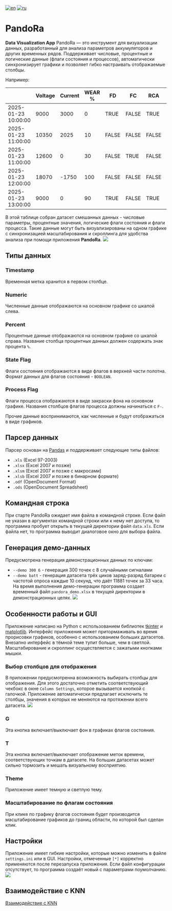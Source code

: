 [![en](https://img.shields.io/badge/lang-en-blue.svg)](https://github.com/Randroidev/PandoRa/blob/master/README.en.md)
[![ru](https://img.shields.io/badge/lang-ru-red.svg)](https://github.com/Randroidev/PandoRa/blob/master/README.md)

# PandoRa
**Data Visualization App**
PandoRa — это инструмент для визуализации данных, разработанный для анализа параметров аккумуляторов и других временных рядов. Поддерживает числовые, процентные и логические данные (флаги состояния и процессов), автоматически синхронизирует графики и позволяет гибко настраивать отображаемые столбцы.

Например:

|                     | Voltage | Current | WEAR % | FD    | FC    | RCA   | F-CH | F-DCH |
|---------------------|---------|---------|--------|-------|-------|-------|------|-------|
| 2025-01-23 10:00:00 | 9000    | 3000    | 0      | TRUE  | FALSE | TRUE  | 1    | 0     |
| 2025-01-23 11:00:00 | 10350   | 2025    | 10     | FALSE | FALSE | FALSE | 1    | 0     |
| 2025-01-23 11:00:00 | 12600   | 0       | 30     | FALSE | TRUE  | FALSE | 0    | 0     |
| 2025-01-23 12:00:00 | 18070   | -1750   | 100    | FALSE | FALSE | FALSE | 0    | 1     |
| 2025-01-23 13:00:00 | 9000    | 0       | 90     | TRUE  | FALSE | TRUE  | 0    | 0     |

В этой таблице собран датасет смешанных данных - числовые параметры, процентные значения, логические флаги состояния и флаги процесса.
Такие данные могут быть визуализированы на одном графике с синхронизацией масштабирования и скроллинга для удобства анализа при помощи приложения **PandoRa**.
![](https://github.com/Randroidev/PandoRa/blob/master/images/_DemoGenBatt.png)

## Типы данных
### Timestamp
Временная метка хранится в первом столбце.
### Numeric
Численные данные отображаются на основном графике со шкалой слева.
### Percent
Процентные данные отображаются на основном графике со шкалой справа.
Название столбца процентных данных должен содержать знак процента `%`.
### State Flag
Флаги состояния отображаются в виде флагов в верхней части полотна.
Формат данных для флагов состояния - `BOOLEAN`.
### Process Flag
Флаги процесса отображаются в виде закраски фона на основном графике.
Названия столбцов флагов процесса должны начинаться с `F-`.

Прочие данные воспринимаются, как численные и будут отображаться в виде графиков.

## Парсер данных
Парсер основан на [Pandas](https://pandas.pydata.org/about/index.html) и поддерживает следующие типы файлов:
- `.xls` (Excel 97-2003)
- `.xlsx` (Excel 2007 и позже)
- `.xlsm` (Excel 2007 и позже с макросами)
- `.xlsb` (Excel 2007 и позже в бинарном формате)
- `.odf` (OpenDocument Format)
- `.ods` (OpenDocument Spreadsheet)

## Командная строка
При старте PandoRa ожидает имя файла в командной строке. 
Если файл не указан в аргументах командной строки или к нему нет доступа, то программа пробует открыть в текущей директории файл `data.xls`. 
Если файла нет, то программа выводит диалоговое окно для выбора файла.

## Генерация демо-данных
Предусмотрена генерация демонстрационных данных по ключам:
-    `--demo 300 6` - генерация 300 точек с 8 случайными сигналами
-    `--demo batt` - генерация датасета трёх циков заряд-разряд батареи с частотой опроса каждые 10 секунд, что даёт 11881 точек за 33 часа.
На время выполнения демо-генерации программа создает временный файл `pandora_demo.xlsx` в текущей директории в демонстрационных целях.
![](https://github.com/Randroidev/PandoRa/blob/master/images/_DemoGenRand.png)

## Особенности работы и GUI
Приложение написано на Python с использованием библиотек [tkinter](https://docs.python.org/3/library/tkinter.html) и [matplotlib](https://matplotlib.org/).
Интерфейс приложения может притормаживать во время прорисовки графиков, особенно с использованием больших датасетов. 
Внезапно интерфейс в тёмной теме тупит больше, чем в светлой.
Масштабирование и скроллинг осуществляется с зажатыми кнопками мышки.

### Выбор столбцов для отображения
В приложении предусмотренна возможность выбирать столбцы для отображения. 
Для этого достаточно отметить соответствующий чекбокс в окне `Column Settings`, которое вызывается кнопкой с галочкой.
Приложение автоматически предлагает исключить те столбцы, значения в которых не меняются на протяжении всего датасета.
![](https://github.com/Randroidev/PandoRa/blob/master/images/_ColumnSelector.png)

### G
Эта кнопка включает/выключает фон в графиках флагов состояния.

### T
Эта кнопка включает/выключает отображение меток времени, соответствующих точкам в датасете.
На больших датасетах может сильно тормозить и мешать визуальному восприятию.

### Theme
Приложение имеет темную и светлую тему.

### Масштабирование по флагам состояния
При клике по графику флагов состояния будет производится масштабирование графиков до границ области, по которой был сделан клик.

## Настройки
Приложение имеет гибкие настройки, которые можно изменить в файле `settings.ini` или в GUI. 
Настройки, отмеченные `[*]` корректно применяются после перезапуска приложения.
Если файл конфигурации отсутствует, то программа создаёт новый с параметрами поумолчанию.
![](https://github.com/Randroidev/PandoRa/blob/master/images/_Settings.png)

## Взаимодействие с KNN
[Взаимодействие с KNN](https://github.com/Randroidev/PandoRa/blob/master/KNN.md)
